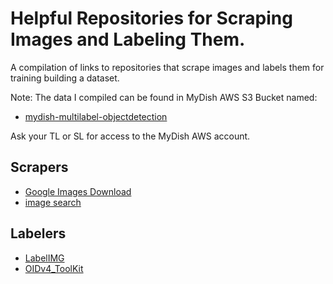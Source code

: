# Helpful Repositories for Scraping Images and Labeling Them.

A compilation of links to repositories that scrape images and labels them for
training building a dataset.  

Note: The data I compiled can be found in MyDish AWS S3 Bucket named:
  - [mydish-multilabel-objectdetection](https://console.aws.amazon.com/s3/buckets/mydish-multilabel-objectdetection?region=us-east-2)

  Ask your TL or SL for access to the MyDish AWS account.

## Scrapers
- [Google Images Download](https://github.com/hardikvasa/google-images-download)
- [image search](https://github.com/rushilsrivastava/image_search)


## Labelers
- [LabelIMG](https://github.com/tzutalin/labelImg)
- [OIDv4_ToolKit](https://github.com/EscVM/OIDv4_ToolKit)
